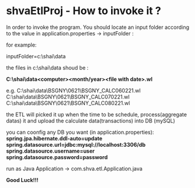 # shvaEtlProj - How to invoke it ?

In order to invoke the program. You should locate an input folder according to the value in application.properties -> inputFolder :

for example:

inputFolder=c:\shai\data

the files in c:\shai\data shoud be :

**C:\shai\data\<computer>\<month/year>\<file with date>.wl**

e.g.
C:\shai\data\BSGNY\0621\BSGNY_CALC060221.wl
C:\shai\data\BSGNY\0621\BSGNY_CALC070221.wl
C:\shai\data\BSGNY\0621\BSGNY_CALC080221.wl

the ETL will picked it up  when the time to be schedule, process(aggregate datas) it and upload the calculate data(transactions) into DB (mySQL)

you can coonfig any DB you want (in application.properties):
**spring.jpa.hibernate.ddl-auto=update**
**spring.datasource.url=jdbc:mysql://localhost:3306/db**
**spring.datasource.username=user**
**spring.datasource.password=password**


run as Java Application -> com.shva.etl.Application.java

**Good Luck!!!**
